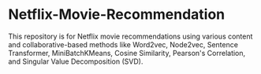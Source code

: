 # Netflix-Movie-Recommendation
This repository is for Netflix movie recommendations using various content and collaborative-based methods like Word2vec, Node2vec, Sentence Transformer, MiniBatchKMeans, Cosine Similarity, Pearson's Correlation, and Singular Value Decomposition (SVD).
